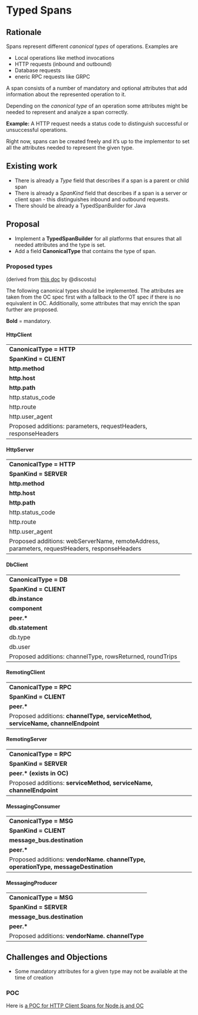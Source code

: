 
# Typed Spans

## Rationale

Spans represent different _canonical types_ of operations. Examples are

* Local operations like method invocations
* HTTP requests (inbound and outbound)
* Database requests
* eneric RPC requests like GRPC

A span consists of a number of mandatory and optional attributes that add information
about the represented operation to it.

Depending on the _canonical type_ of an operation some attributes might be needed
to represent and analyze a span correctly.

**Example:** A HTTP request needs a status code to distinguish successful or
unsuccessful operations.

Right now, spans can be created freely and it’s up to the implementor to set all
the attributes needed to represent the given type.

## Existing work

* There is already a _Type_ field that describes if a span is a parent or child span
* There is already a _SpanKind_ field that describes if a span is a server or
  client span - this distinguishes inbound and outbound requests.
* There should be already a TypedSpanBuilder for Java

## Proposal

* Implement a **TypedSpanBuilder** for all platforms that ensures that all
  needed attributes and the type is set.
* Add a field **CanonicalType** that contains the type of span.

### Proposed types

(derived from [this doc](https://docs.google.com/spreadsheets/d/1H0S0BROOgX7zndWF_WL8jb9IW1PN7j3IeryekhX5sKU/edit#gid=0) by @discostu)

The following canonical types should be implemented.
The attributes are taken from the OC spec first with a fallback to the OT spec if
there is no equivalent in OC. Additionally, some attributes that may enrich the
span further are proposed.

**Bold** = mandatory.

#### HttpClient

<table>
  <tr>
   <td><strong>CanonicalType = HTTP</strong>
   </td>
  </tr>
  <tr>
   <td><strong>SpanKind = CLIENT</strong>
   </td>
  </tr>
  <tr>
   <td><strong>http.method</strong>
   </td>
  </tr>
  <tr>
   <td><strong>http.host</strong>
   </td>
  </tr>
  <tr>
   <td><strong>http.path</strong>
   </td>
  </tr>
  <tr>
   <td>http.status_code
   </td>
  </tr>
  <tr>
   <td>http.route
   </td>
  </tr>
  <tr>
   <td>http.user_agent
   </td>
  </tr>
  <tr>
   <td>Proposed additions:
parameters, requestHeaders, responseHeaders
   </td>
  </tr>
</table>

#### HttpServer

<table>
  <tr>
   <td><strong>CanonicalType = HTTP</strong>
   </td>
  </tr>
  <tr>
   <td><strong>SpanKind = SERVER</strong>
   </td>
  </tr>
  <tr>
   <td><strong>http.method</strong>
   </td>
  </tr>
  <tr>
   <td><strong>http.host</strong>
   </td>
  </tr>
  <tr>
   <td><strong>http.path</strong>
   </td>
  </tr>
  <tr>
   <td>http.status_code
   </td>
  </tr>
  <tr>
   <td>http.route
   </td>
  </tr>
  <tr>
   <td>http.user_agent
   </td>
  </tr>
  <tr>
   <td>Proposed additions:
webServerName, remoteAddress, parameters, requestHeaders, responseHeaders
   </td>
  </tr>
</table>

#### DbClient

<table>
  <tr>
   <td><strong>CanonicalType = DB</strong>
   </td>
  </tr>
  <tr>
   <td><strong>SpanKind = CLIENT</strong>
   </td>
  </tr>
  <tr>
   <td><strong>db.instance</strong>
   </td>
  </tr>
  <tr>
   <td><strong>component</strong>
   </td>
  </tr>
  <tr>
   <td><strong>peer.*</strong>
   </td>
  </tr>
  <tr>
   <td><strong>db.statement</strong>
   </td>
  </tr>
  <tr>
   <td>db.type
   </td>
  </tr>
  <tr>
   <td>db.user
   </td>
  </tr>
  <tr>
   <td>Proposed additions:
channelType, rowsReturned, roundTrips
   </td>
  </tr>
</table>

#### RemotingClient


<table>
  <tr>
   <td><strong>CanonicalType = RPC</strong>
   </td>
  </tr>
  <tr>
   <td><strong>SpanKind = CLIENT</strong>
   </td>
  </tr>
  <tr>
   <td><strong>peer.*</strong>
   </td>
  </tr>
  <tr>
   <td>Proposed additions:
<strong>channelType, serviceMethod, serviceName, channelEndpoint</strong>
   </td>
  </tr>
</table>

#### RemotingServer


<table>
  <tr>
   <td><strong>CanonicalType = RPC</strong>
   </td>
  </tr>
  <tr>
   <td><strong>SpanKind = SERVER</strong>
   </td>
  </tr>
  <tr>
   <td><strong>peer.* (exists in OC)</strong>
   </td>
  </tr>
  <tr>
   <td>Proposed additions:
<strong>serviceMethod, serviceName, channelEndpoint</strong>
   </td>
  </tr>
</table>

#### MessagingConsumer

<table>
  <tr>
   <td><strong>CanonicalType = MSG</strong>
   </td>
  </tr>
  <tr>
   <td><strong>SpanKind = CLIENT</strong>
   </td>
  </tr>
  <tr>
   <td><strong>message_bus.destination</strong>
   </td>
  </tr>
  <tr>
   <td><strong>peer.*</strong>
   </td>
  </tr>
  <tr>
   <td>Proposed additions:
<strong>vendorName. channelType, operationType, messageDestination</strong>
   </td>
  </tr>
</table>

#### MessagingProducer

<table>
  <tr>
   <td><strong>CanonicalType = MSG</strong>
   </td>
  </tr>
  <tr>
   <td><strong>SpanKind = SERVER</strong>
   </td>
  </tr>
  <tr>
   <td><strong>message_bus.destination</strong>
   </td>
  </tr>
  <tr>
   <td><strong>peer.*</strong>
   </td>
  </tr>
  <tr>
   <td>Proposed additions:
<strong>vendorName. channelType</strong>
   </td>
  </tr>
</table>

## Challenges and Objections

* Some mandatory attributes for a given type may not be available at the time of creation

### POC
Here is [a POC for HTTP Client Spans for Node.js and OC](https://github.com/danielkhan/opencensus-node-typed-span-sample)
